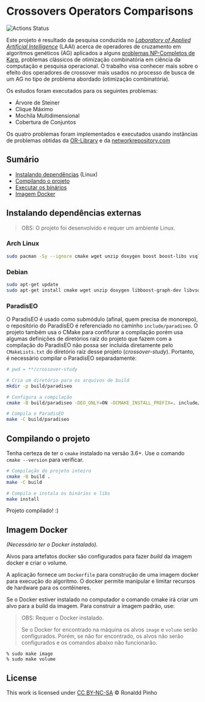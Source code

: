 # Crossovers Operators Comparisons

![Actions Status](https://github.com/pinho/crossover-research/workflows/C++%20CI/badge.svg)

Este projeto é resultado da pesquisa conduzida no 
_[Laboratory of Applied Artificial Intelligence](http://laai.ufpa.br)_ (LAAI)
acerca de operadores de cruzamento em algoritmos genéticos (AG) aplicados a
alguns [problemas NP-Completos de Karp](), problemas clássicos de otimização
combinatória em ciência da computação e pesquisa operacional. O trabalho visa
conhecer mais sobre o efeito dos operadores de crossover mais usados no processo
de busca de um AG no tipo de problema abordado (otimização combinatória).

Os estudos foram executados para os seguintes problemas:
- Árvore de Steiner
- Clique Máximo
- Mochila Multidimensional
- Cobertura de Conjuntos

<!-- TODO: Link para a OR-ibrary -->
Os quatro problemas foram implementados e executados usando instâncias de
problemas obtidas da [OR-Library](http://people.brunel.ac.uk/~mastjjb/jeb/info.html)
e da [networkrepository.com](https://networkrepository.com)

## Sumário

* [Instalando dependências](#Instalando-dependências) (Linux)
* [Compilando o projeto](#Compilando-o-projeto)
* [Executar os binários](#executando)
* [Imagem Docker](#imagem-docker)

## Instalando dependências externas

> OBS: O projeto foi desenvolvido e requer um ambiente Linux.

### Arch Linux

```sh
sudo pacman -Sy --ignore cmake wget unzip doxygen boost boost-libs vsqlite++
```

### Debian

```sh
sudo apt-get update
sudo apt-get install cmake wget unzip doxygen libboost-graph-dev libvsqlitepp-dev
```

<!-- O script `instd.sh` baixa e instala outras dependências a partir do código fonte -->
<!-- usando `wget`, `unzip` e `cmake`, logo é independente de distribuição Linux e -->
<!-- gerenciador de pacotes. -->

### ParadisEO

O ParadisEO é usado como submódulo (afinal, quem precisa de monorepo), o
repositório do ParadisEO é referenciado no caminho `include/paradiseo`.
O projeto também usa o CMake para confifurar a compilação porém usa algumas
definições de diretórios raíz do projeto que fazem com a compilação do ParadisEO
não possa ser incluída diretamente pelo `CMakeLists.txt` do diretório raíz desse
projeto (_crossover-study_). Portanto, é necessário compilar o ParadisEO
separadamente:

```sh
# pwd = **/crossover-study

# Cria um diretório para os arquivos de build
mkdir -p build/paradiseo

# Configura a compilação
cmake -B build/paradiseo -DEO_ONLY=ON -DCMAKE_INSTALL_PREFIX=. include/paradiseo-master

# Compila o ParadisEO
make -C build/paradiseo
```


## Compilando o projeto

Tenha certeza de ter o `cmake` instalado na versão 3.6+. Use o comando
`cmake --version` para verificar.

```sh
# Compilação do projeto inteiro
cmake -B build .
make -C build

# Compila e instala os binários e libs
make install
```

Projeto compilado! :)

## Imagem Docker

_(Necessário ter o Docker instalado)._

Alvos para artefatos docker são configurados para fazer *build* da imagem docker
e criar o volume.

A aplicação fornece um `Dockerfile` para construção de uma imagem docker para
execução do algoritmo. O docker permite manipular e limitar recursos de hardware
para os contêineres. 

Se o Docker estiver instalado no computador o comando cmake irá criar um alvo
para a build da imagem. Para construir a imagem padrão, use:

> OBS: Requer o Docker instalado.
>
> Se o Docker for encontrado na máquina os alvos `image` e `volume` serão
> configurados. Porém, se não for encontrado, os alvos não serão configurados e
> os comandos abaixo não funcionarão.

```console
% sudo make image
% sudo make volume
```

## License

This work is licensed under
[CC BY-NC-SA](https://creativecommons.org/licenses/by-nc-sa/4.0/)
&copy; Ronaldd Pinho
